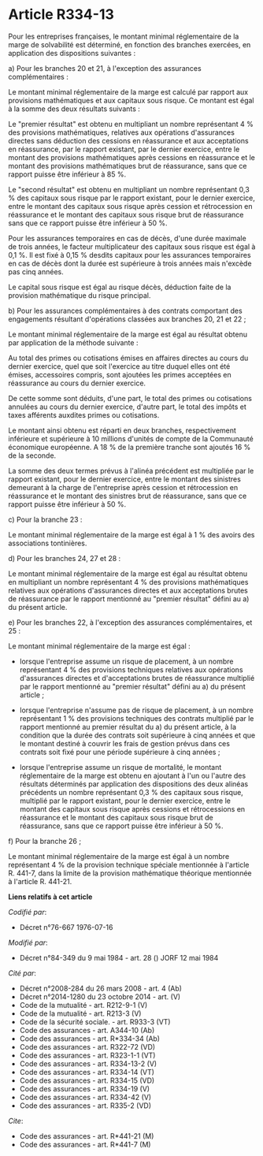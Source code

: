 # Article R334-13

Pour les entreprises françaises, le montant minimal réglementaire de la marge de solvabilité est déterminé, en fonction des
branches exercées, en application des dispositions suivantes :

a) Pour les branches 20 et 21, à l'exception des assurances complémentaires :

Le montant minimal réglementaire de la marge est calculé par rapport aux provisions mathématiques et aux capitaux sous
risque. Ce montant est égal à la somme des deux résultats suivants :

Le "premier résultat" est obtenu en multipliant un nombre représentant 4 % des provisions mathématiques, relatives aux
opérations d'assurances directes sans déduction des cessions en réassurance et aux acceptations en réassurance, par le
rapport existant, par le dernier exercice, entre le montant des provisions mathématiques après cessions en réassurance et le
montant des provisions mathématiques brut de réassurance, sans que ce rapport puisse être inférieur à 85 %.

Le "second résultat" est obtenu en multipliant un nombre représentant 0,3 % des capitaux sous risque par le rapport existant,
pour le dernier exercice, entre le montant des capitaux sous risque après cession et rétrocession en réassurance et le
montant des capitaux sous risque brut de réassurance sans que ce rapport puisse être inférieur à 50 %.

Pour les assurances temporaires en cas de décès, d'une durée maximale de trois années, le facteur multiplicateur des capitaux
sous risque est égal à 0,1 %. Il est fixé à 0,15 % desdits capitaux pour les assurances temporaires en cas de décès dont la
durée est supérieure à trois années mais n'excède pas cinq années.

Le capital sous risque est égal au risque décès, déduction faite de la provision mathématique du risque principal.

b) Pour les assurances complémentaires à des contrats comportant des engagements résultant d'opérations classées aux branches
20, 21 et 22 ;

Le montant minimal réglementaire de la marge est égal au résultat obtenu par application de la méthode suivante :

Au total des primes ou cotisations émises en affaires directes au cours du dernier exercice, quel que soit l'exercice au
titre duquel elles ont été émises, accessoires compris, sont ajoutées les primes acceptées en réassurance au cours du dernier
exercice.

De cette somme sont déduits, d'une part, le total des primes ou cotisations annulées au cours du dernier exercice, d'autre
part, le total des impôts et taxes afférents auxdites primes ou cotisations.

Le montant ainsi obtenu est réparti en deux branches, respectivement inférieure et supérieure à 10 millions d'unités de
compte de la Communauté économique européenne. A 18 % de la première tranche sont ajoutés 16 % de la seconde.

La somme des deux termes prévus à l'alinéa précédent est multipliée par le rapport existant, pour le dernier exercice, entre
le montant des sinistres demeurant à la charge de l'entreprise après cession et rétrocession en réassurance et le montant des
sinistres brut de réassurance, sans que ce rapport puisse être inférieur à 50 %.

c) Pour la branche 23 :

Le montant minimal réglementaire de la marge est égal à 1 % des avoirs des associations tontinières.

d) Pour les branches 24, 27 et 28 :

Le montant minimal réglementaire de la marge est égal au résultat obtenu en multipliant un nombre représentant 4 % des
provisions mathématiques relatives aux opérations d'assurances directes et aux acceptations brutes de réassurance par le
rapport mentionné au "premier résultat" défini au a) du présent article.

e) Pour les branches 22, à l'exception des assurances complémentaires, et 25 :

Le montant minimal réglementaire de la marge est égal :

- lorsque l'entreprise assume un risque de placement, à un nombre représentant 4 % des provisions techniques relatives aux
opérations d'assurances directes et d'acceptations brutes de réassurance multiplié par le rapport mentionné au "premier
résultat" défini au a) du présent article ;

- lorsque l'entreprise n'assume pas de risque de placement, à un nombre représentant 1 % des provisions techniques des
contrats multiplié par le rapport mentionné au premier résultat du a) du présent article, à la condition que la durée des
contrats soit supérieure à cinq années et que le montant destiné à couvrir les frais de gestion prévus dans ces contrats soit
fixé pour une période supérieure à cinq années ;

- lorsque l'entreprise assume un risque de mortalité, le montant réglementaire de la marge est obtenu en ajoutant à l'un ou
l'autre des résultats déterminés par application des dispositions des deux alinéas précédents un nombre représentant 0,3 %
des capitaux sous risque, multiplié par le rapport existant, pour le dernier exercice, entre le montant des capitaux sous
risque après cessions et rétrocessions en réassurance et le montant des capitaux sous risque brut de réassurance, sans que ce
rapport puisse être inférieur à 50 %.

f) Pour la branche 26 ;

Le montant minimal réglementaire de la marge est égal à un nombre représentant 4 % de la provision technique spéciale
mentionnée à l'article R. 441-7, dans la limite de la provision mathématique théorique mentionnée à l'article R. 441-21.

**Liens relatifs à cet article**

_Codifié par_:

  - Décret n°76-667 1976-07-16

_Modifié par_:

  - Décret n°84-349 du 9 mai 1984 - art. 28 () JORF 12 mai 1984

_Cité par_:

  - Décret n°2008-284 du 26 mars 2008 - art. 4 (Ab)
  - Décret n°2014-1280 du 23 octobre 2014 - art. (V)
  - Code de la mutualité - art. R212-9-1 (V)
  - Code de la mutualité - art. R213-3 (V)
  - Code de la sécurité sociale. - art. R933-3 (VT)
  - Code des assurances - art. A344-10 (Ab)
  - Code des assurances - art. R*334-34 (Ab)
  - Code des assurances - art. R322-72 (VD)
  - Code des assurances - art. R323-1-1 (VT)
  - Code des assurances - art. R334-13-2 (V)
  - Code des assurances - art. R334-14 (VT)
  - Code des assurances - art. R334-15 (VD)
  - Code des assurances - art. R334-19 (V)
  - Code des assurances - art. R334-42 (V)
  - Code des assurances - art. R335-2 (VD)

_Cite_:

  - Code des assurances - art. R*441-21 (M)
  - Code des assurances - art. R*441-7 (M)
